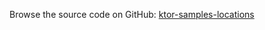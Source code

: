 [//]: # (title: Locations)
[//]: # (category: samples)
[//]: # (permalink: /samples/feature/locations.html)
[//]: # (caption: Example of Using Typed Locations)
[//]: # (redirect_from: redirect_from)
[//]: # (- /samples/locations.html: - /samples/locations.html)

Browse the source code on GitHub: [ktor-samples-locations](https://github.com/ktorio/ktor-samples/tree/1.3.0/feature/locations)